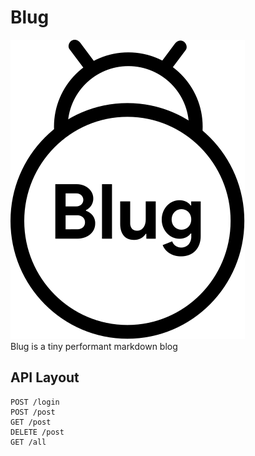 # Blug
![blug icon](./icons/blug-icon.svg)  
Blug is a tiny performant markdown blog
## API Layout
```
POST /login
POST /post
GET /post
DELETE /post
GET /all
```